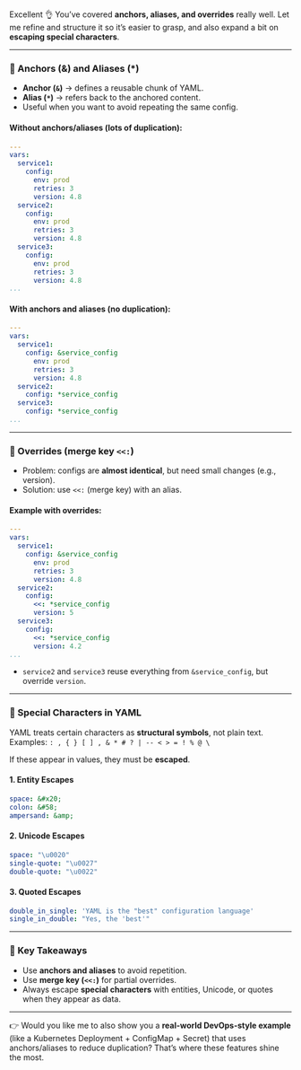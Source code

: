 Excellent 👌 You’ve covered **anchors, aliases, and overrides** really well. Let me refine and structure it so it’s easier to grasp, and also expand a bit on **escaping special characters**.

---

### 🔹 Anchors (&) and Aliases (\*)

* **Anchor (`&`)** → defines a reusable chunk of YAML.
* **Alias (`*`)** → refers back to the anchored content.
* Useful when you want to avoid repeating the same config.

#### Without anchors/aliases (lots of duplication):

```yaml
---
vars:
  service1:
    config:
      env: prod
      retries: 3
      version: 4.8
  service2:
    config:
      env: prod
      retries: 3
      version: 4.8
  service3:
    config:
      env: prod
      retries: 3
      version: 4.8
...
```

#### With anchors and aliases (no duplication):

```yaml
---
vars:
  service1:
    config: &service_config
      env: prod
      retries: 3
      version: 4.8
  service2:
    config: *service_config
  service3:
    config: *service_config
...
```

---

### 🔹 Overrides (merge key `<<:`)

* Problem: configs are **almost identical**, but need small changes (e.g., version).
* Solution: use `<<:` (merge key) with an alias.

#### Example with overrides:

```yaml
---
vars:
  service1:
    config: &service_config
      env: prod
      retries: 3
      version: 4.8
  service2:
    config:
      <<: *service_config
      version: 5
  service3:
    config:
      <<: *service_config
      version: 4.2
...
```

* `service2` and `service3` reuse everything from `&service_config`, but override `version`.

---

### 🔹 Special Characters in YAML

YAML treats certain characters as **structural symbols**, not plain text.
Examples: `: , { } [ ] , & * # ? | -- < > = ! % @ \`

If these appear in values, they must be **escaped**.

#### 1. Entity Escapes

```yaml
space: &#x20;
colon: &#58;
ampersand: &amp;
```

#### 2. Unicode Escapes

```yaml
space: "\u0020"
single-quote: "\u0027"
double-quote: "\u0022"
```

#### 3. Quoted Escapes

```yaml
double_in_single: 'YAML is the "best" configuration language'
single_in_double: "Yes, the 'best'"
```

---

### 🔑 Key Takeaways

* Use **anchors and aliases** to avoid repetition.
* Use **merge key (`<<:`)** for partial overrides.
* Always escape **special characters** with entities, Unicode, or quotes when they appear as data.

---

👉 Would you like me to also show you a **real-world DevOps-style example** (like a Kubernetes Deployment + ConfigMap + Secret) that uses anchors/aliases to reduce duplication? That’s where these features shine the most.
